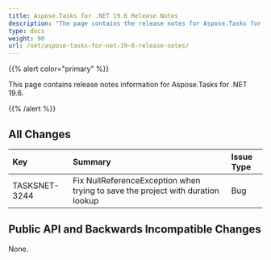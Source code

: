 ```yaml
---
title: Aspose.Tasks for .NET 19.6 Release Notes
description: "The page contains the release notes for Aspose.Tasks for .NET 19.6."
type: docs
weight: 90
url: /net/aspose-tasks-for-net-19-6-release-notes/
---
```


{{% alert color="primary" %}} 

This page contains release notes information for Aspose.Tasks for .NET 19.6.

{{% /alert %}} 
## **All Changes**

|**Key**|**Summary**|**Issue Type**|
| :- | :- | :- |
|TASKSNET-3244|Fix NullReferenceException when trying to save the project with duration lookup|Bug|

## **Public API and Backwards Incompatible Changes**
None.
